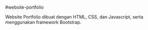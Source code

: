 #website-portfolio

Website Portfolio dibuat dengan HTML, CSS, dan Javascript, serta menggunakan framework Bootstrap.
